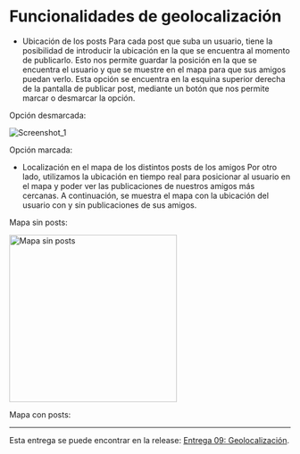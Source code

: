 # Funcionalidades de geolocalización

* Ubicación de los posts
Para cada post que suba un usuario, tiene la posibilidad de introducir la ubicación en la que se encuentra al momento de publicarlo. Esto nos permite guardar la posición en la que se encuentra el usuario y que se muestre en el mapa para que sus amigos puedan verlo. Esta opción se encuentra en la esquina superior derecha de la pantalla de publicar post, mediante un botón que nos permite marcar o desmarcar la opción.

Opción desmarcada:

![Screenshot_1](https://github.com/ikergcalvino/SoundShare/assets/90251807/0932ca8e-3ebb-4df8-a5bd-3d78e6e4dee8)

Opción marcada:


* Localización en el mapa de los distintos posts de los amigos
Por otro lado, utilizamos la ubicación en tiempo real para posicionar al usuario en el mapa y poder ver las publicaciones de nuestros amigos más cercanas. A continuación, se muestra el mapa con la ubicación del usuario con y sin publicaciones de sus amigos.

Mapa sin posts:

<img src="https://github.com/ikergcalvino/SoundShare/assets/90251807/a42bff4b-1a27-4344-becf-56d75089d005" alt="Mapa sin posts" width="300">

Mapa con posts:


***

Esta entrega se puede encontrar en la release: [Entrega 09: Geolocalización](https://github.com/ikergcalvino/SoundShare/releases/tag/v0.4).